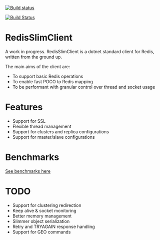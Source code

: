 [![Build status](https://ci.appveyor.com/api/projects/status/0eagkgc04t1jvg1m?svg=true)](https://ci.appveyor.com/project/roberino/redisslimclient)

[![Build Status](https://travis-ci.org/roberino/RedisSlimClient.svg?branch=master)](https://travis-ci.org/roberino/RedisSlimClient)

# RedisSlimClient

A work in progress. RedisSlimClient is a dotnet standard client for Redis, written from the ground up.

The main aims of the client are:

* To support basic Redis operations
* To enable fast POCO to Redis mapping
* To be performant with granular control over thread and socket usage

# Features

* Support for SSL
* Flexible thread management
* Support for clusters and replica configurations
* Support for master/slave configurations

# Benchmarks

[See benchmarks here](docs/benchmarks/RedisSlimClient.Benchmarks.RedisClientBenchmarks-report-github.md)

# TODO

* Support for clustering redirection
* Keep alive & socket monitoring
* Better memory management
* Slimmer object serialization
* Retry and TRYAGAIN response handling
* Support for GEO commands
